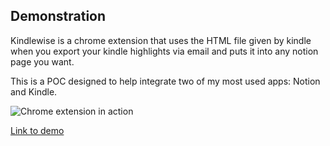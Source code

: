 ## Demonstration

Kindlewise is a chrome extension that uses the HTML file given by kindle when you export your kindle highlights via email and puts it into any notion page you want.

This is a POC designed to help integrate two of my most used apps: Notion and Kindle.

![Chrome extension in action](https://i.imgur.com/Xct4v3u.png)

[Link to demo](https://www.youtube.com/watch?v=iwirbhJrvpo)
